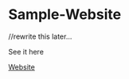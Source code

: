 # Sample-Website
//rewrite this later...

See it here

<a href="https://lujaina-e.github.io/Sample-Website/index.html">Website </a>



